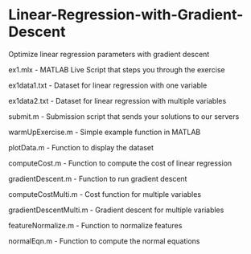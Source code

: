 # Linear-Regression-with-Gradient-Descent
Optimize linear regression parameters with gradient descent

ex1.mlx - MATLAB Live Script that steps you through the exercise

ex1data1.txt - Dataset for linear regression with one variable

ex1data2.txt - Dataset for linear regression with multiple variables

submit.m - Submission script that sends your solutions to our servers

warmUpExercise.m - Simple example function in MATLAB

plotData.m - Function to display the dataset

computeCost.m - Function to compute the cost of linear regression

gradientDescent.m - Function to run gradient descent

computeCostMulti.m - Cost function for multiple variables

gradientDescentMulti.m - Gradient descent for multiple variables

featureNormalize.m - Function to normalize features

normalEqn.m - Function to compute the normal equations
